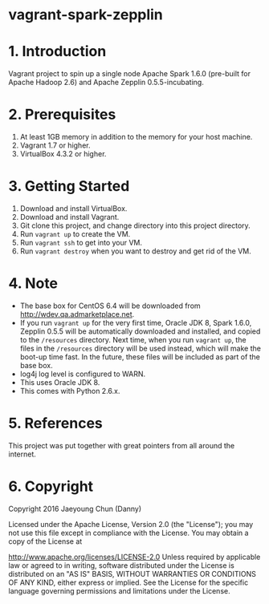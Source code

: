 vagrant-spark-zepplin
===========================

# 1. Introduction
Vagrant project to spin up a single node Apache Spark 1.6.0 (pre-built for Apache Hadoop 2.6) and Apache Zepplin 0.5.5-incubating.

# 2. Prerequisites
1. At least 1GB memory in addition to the memory for your host machine.
2. Vagrant 1.7 or higher.
3. VirtualBox 4.3.2 or higher.

# 3. Getting Started
1. Download and install VirtualBox.
2. Download and install Vagrant.
3. Git clone this project, and change directory into this project directory.
4. Run `vagrant up` to create the VM.
5. Run `vagrant ssh` to get into your VM.
6. Run `vagrant destroy` when you want to destroy and get rid of the VM.

# 4. Note
- The base box for CentOS 6.4 will be downloaded from http://wdev.qa.admarketplace.net.
- If you run `vagrant up` for the very first time, Oracle JDK 8, Spark 1.6.0, Zepplin 0.5.5 will be automatically downloaded and installed, and copied to the `/resources` directory. Next time, when you run `vagrant up`, the files in the `/resources` directory will be used instead, which will make the boot-up time fast. In the future, these files will be included as part of the base box.
- log4j log level is configured to WARN.
- This uses Oracle JDK 8.
- This comes with Python 2.6.x.

# 5. References
This project was put together with great pointers from all around the internet.

# 6. Copyright
Copyright 2016 Jaeyoung Chun (Danny)

Licensed under the Apache License, Version 2.0 (the "License"); you may not use this file except in compliance with the License. You may obtain a copy of the License at

http://www.apache.org/licenses/LICENSE-2.0
Unless required by applicable law or agreed to in writing, software distributed under the License is distributed on an "AS IS" BASIS, WITHOUT WARRANTIES OR CONDITIONS OF ANY KIND, either express or implied. See the License for the specific language governing permissions and limitations under the License.
